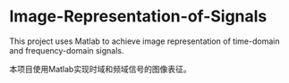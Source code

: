 # Image-Representation-of-Signals
This project uses Matlab to achieve image representation of time-domain and frequency-domain signals.

本项目使用Matlab实现时域和频域信号的图像表征。
